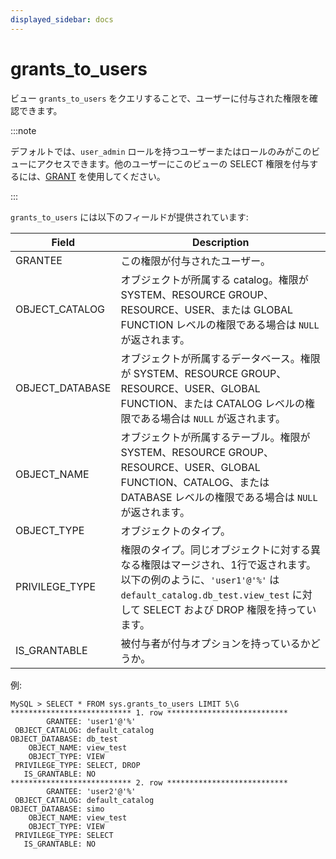 ```yaml
---
displayed_sidebar: docs
---
```


# grants_to_users

ビュー `grants_to_users` をクエリすることで、ユーザーに付与された権限を確認できます。

:::note

デフォルトでは、`user_admin` ロールを持つユーザーまたはロールのみがこのビューにアクセスできます。他のユーザーにこのビューの SELECT 権限を付与するには、[GRANT](../../sql-reference/sql-statements/account-management/GRANT.md) を使用してください。

:::

`grants_to_users` には以下のフィールドが提供されています:

| **Field**       | **Description**                                              |
| --------------- | ------------------------------------------------------------ |
| GRANTEE         | この権限が付与されたユーザー。                               |
| OBJECT_CATALOG  | オブジェクトが所属する catalog。権限が SYSTEM、RESOURCE GROUP、RESOURCE、USER、または GLOBAL FUNCTION レベルの権限である場合は `NULL` が返されます。 |
| OBJECT_DATABASE | オブジェクトが所属するデータベース。権限が SYSTEM、RESOURCE GROUP、RESOURCE、USER、GLOBAL FUNCTION、または CATALOG レベルの権限である場合は `NULL` が返されます。 |
| OBJECT_NAME     | オブジェクトが所属するテーブル。権限が SYSTEM、RESOURCE GROUP、RESOURCE、USER、GLOBAL FUNCTION、CATALOG、または DATABASE レベルの権限である場合は `NULL` が返されます。 |
| OBJECT_TYPE     | オブジェクトのタイプ。                                       |
| PRIVILEGE_TYPE  | 権限のタイプ。同じオブジェクトに対する異なる権限はマージされ、1行で返されます。以下の例のように、`'user1'@'%'` は `default_catalog.db_test.view_test` に対して SELECT および DROP 権限を持っています。 |
| IS_GRANTABLE    | 被付与者が付与オプションを持っているかどうか。               |

例:

```Plain
MySQL > SELECT * FROM sys.grants_to_users LIMIT 5\G
*************************** 1. row ***************************
        GRANTEE: 'user1'@'%'
 OBJECT_CATALOG: default_catalog
OBJECT_DATABASE: db_test
    OBJECT_NAME: view_test
    OBJECT_TYPE: VIEW
 PRIVILEGE_TYPE: SELECT, DROP
   IS_GRANTABLE: NO
*************************** 2. row ***************************
        GRANTEE: 'user2'@'%'
 OBJECT_CATALOG: default_catalog
OBJECT_DATABASE: simo
    OBJECT_NAME: view_test
    OBJECT_TYPE: VIEW
 PRIVILEGE_TYPE: SELECT
   IS_GRANTABLE: NO
```